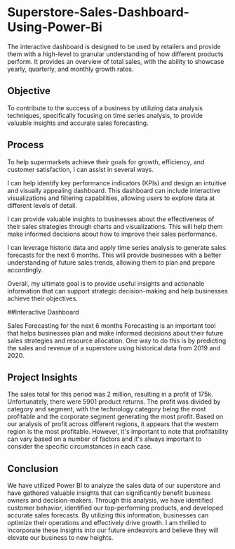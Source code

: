 # Superstore-Sales-Dashboard-Using-Power-Bi
The interactive dashboard is designed to be used by retailers and provide them with a high-level to granular understanding of how different products perform. It provides an overview of total sales, with the ability to showcase yearly, quarterly, and monthly growth rates.
## Objective
To contribute to the success of a business by utilizing data analysis techniques, specifically focusing on time series analysis, to provide valuable insights and accurate sales forecasting.
## Process
To help supermarkets achieve their goals for growth, efficiency, and customer satisfaction, I can assist in several ways.

I can help identify key performance indicators (KPIs) and design an intuitive and visually appealing dashboard. This dashboard can include interactive visualizations and filtering capabilities, allowing users to explore data at different levels of detail.

I can provide valuable insights to businesses about the effectiveness of their sales strategies through charts and visualizations. This will help them make informed decisions about how to improve their sales performance.

I can leverage historic data and apply time series analysis to generate sales forecasts for the next 6 months. This will provide businesses with a better understanding of future sales trends, allowing them to plan and prepare accordingly.

Overall, my ultimate goal is to provide useful insights and actionable information that can support strategic decision-making and help businesses achieve their objectives.

##Interactive Dashboard

Sales Forecasting for the next 6 months
Forecasting is an important tool that helps businesses plan and make informed decisions about their future sales strategies and resource allocation. One way to do this is by predicting the sales and revenue of a superstore using historical data from 2019 and 2020.

## Project Insights
The sales total for this period was 2 million, resulting in a profit of 175k. Unfortunately, there were 5901 product returns.
The profit was divided by category and segment, with the technology category being the most profitable and the corporate segment generating the most profit.
Based on our analysis of profit across different regions, it appears that the western region is the most profitable. However, it's important to note that profitability can vary based on a number of factors and it's always important to consider the specific circumstances in each case.

## Conclusion
We have utilized Power BI to analyze the sales data of our superstore and have gathered valuable insights that can significantly benefit business owners and decision-makers. Through this analysis, we have identified customer behavior, identified our top-performing products, and developed accurate sales forecasts. By utilizing this information, businesses can optimize their operations and effectively drive growth. I am thrilled to incorporate these insights into our future endeavors and believe they will elevate our business to new heights.




